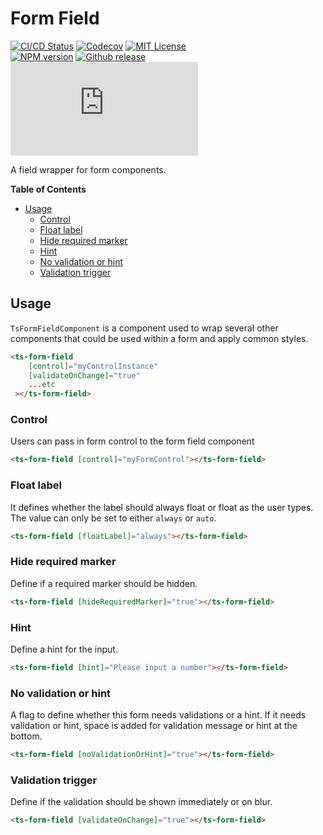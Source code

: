 <h1>Form Field</h1>

[![CI/CD Status][github-action-badge]][github-action-link] [![Codecov][codecov-badge]][codecov-project] [![MIT License][license-image]][license-url]  
[![NPM version][npm-version-image]][npm-package] [![Github release][gh-release-badge]][gh-releases] [![Library size][file-size-badge]][raw-distribution-js]

A field wrapper for form components.

<!-- START doctoc generated TOC please keep comment here to allow auto update -->
<!-- DON'T EDIT THIS SECTION, INSTEAD RE-RUN doctoc TO UPDATE -->
**Table of Contents**

- [Usage](#usage)
  - [Control](#control)
  - [Float label](#float-label)
  - [Hide required marker](#hide-required-marker)
  - [Hint](#hint)
  - [No validation or hint](#no-validation-or-hint)
  - [Validation trigger](#validation-trigger)

<!-- END doctoc generated TOC please keep comment here to allow auto update -->


## Usage

`TsFormFieldComponent` is a component used to wrap several other components that could be used within a form and apply common styles. 

```html
<ts-form-field
    [control]="myControlInstance"
    [validateOnChange]="true"
    ...etc
 ></ts-form-field>
```

### Control

Users can pass in form control to the form field component

```html
<ts-form-field [control]="myFormControl"></ts-form-field>
```

### Float label

It defines whether the label should always float or float as the user types. The value can only be set to either `always` or `auto`.

```html
<ts-form-field [floatLabel]="always"></ts-form-field>
```

### Hide required marker

Define if a required marker should be hidden.

```html
<ts-form-field [hideRequiredMarker]="true"></ts-form-field>
```

### Hint

Define a hint for the input.

```html
<ts-form-field [hint]="Please input a number"></ts-form-field>
```

### No validation or hint

A flag to define whether this form needs validations or a hint. If it needs validation or hint, space is added for
validation message or hint at the bottom.

```html
<ts-form-field [noValidationOrHint]="true"></ts-form-field>
```

### Validation trigger

Define if the validation should be shown immediately or on blur.

```html
<ts-form-field [validateOnChange]="true"></ts-form-field>
```


<!-- Links -->
[license-url]:         https://github.com/GetTerminus/terminus-oss/blob/master/LICENSE
[license-image]:       http://img.shields.io/badge/license-MIT-blue.svg
[codecov-project]:     https://codecov.io/gh/GetTerminus/terminus-oss
[codecov-badge]:       https://codecov.io/gh/GetTerminus/terminus-oss/branch/master/graph/badge.svg
[npm-version-image]:   http://img.shields.io/npm/v/@terminus/ui-form-field.svg
[npm-package]:         https://www.npmjs.com/package/@terminus/ui-form-field
[gh-release-badge]:    https://img.shields.io/github/release/GetTerminus/terminus-oss.svg
[gh-releases]:         https://github.com/GetTerminus/terminus-ui/releases/
[github-action-badge]: https://github.com/GetTerminus/terminus-oss/workflows/CI%20Release/badge.svg
[github-action-link]:  https://github.com/GetTerminus/terminus-oss/actions?query=workflow%3A%22CI+Release%22
[file-size-badge]:     http://img.badgesize.io/https://unpkg.com/@terminus/ui-form-field/bundles/terminus-ui-form-field.umd.min.js?compression=gzip
[raw-distribution-js]: https://unpkg.com/@terminus/ui-form-field/bundles/terminus-ui-form-field.umd.js

